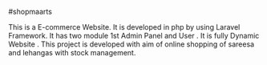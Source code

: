 #shopmaarts

This is a E-commerce Website. It is developed in php by using Laravel Framework. It has two module 1st Admin Panel and User . It is fully Dynamic Website . This project is developed with aim of online shopping of sareesa and lehangas with stock management. 
